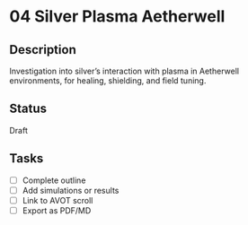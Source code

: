 # 04 Silver Plasma Aetherwell

## Description
Investigation into silver’s interaction with plasma in Aetherwell environments, for healing, shielding, and field tuning.

## Status
Draft

## Tasks
- [ ] Complete outline
- [ ] Add simulations or results
- [ ] Link to AVOT scroll
- [ ] Export as PDF/MD

